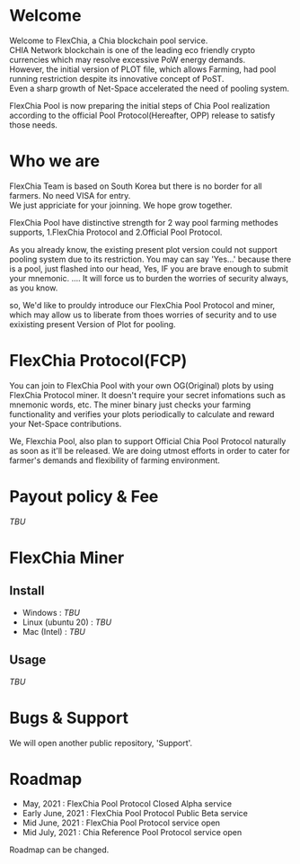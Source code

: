 # Welcome

Welcome to FlexChia, a Chia blockchain pool service.  
CHIA Network blockchain is one of the leading eco friendly crypto currencies which may resolve excessive PoW energy demands.  
However, the initial version of PLOT file, which allows Farming, had pool running restriction despite its innovative concept of PoST.  
Even a sharp growth of Net-Space accelerated the need of pooling system.

FlexChia Pool is now preparing the initial steps of Chia Pool realization according to the official Pool Protocol(Hereafter, OPP) release to satisfy those needs.

# Who we are

FlexChia Team is based on South Korea but there is no border for all farmers. No need VISA for entry.  
We just appriciate for your joinning. We hope grow together. 

FlexChia Pool have distinctive strength for 2 way pool farming methodes supports, 1.FlexChia Protocol and 2.Official Pool Protocol.  

As you already know, the existing present plot version could not support pooling system due to its restriction. 
You may can say 'Yes...' because there is a pool, just flashed into our head, Yes, IF you are brave enough to submit your mnemonic.
.... It will force us to burden the worries of security always, as you know.

so, We'd like to prouldy introduce our FlexChia Pool Protocol and miner, which may allow us to liberate from thoes worries of security and to use exixisting present Version of Plot for pooling.

# FlexChia Protocol(FCP)

You can join to FlexChia Pool with your own OG(Original) plots by using FlexChia Protocol miner. It doesn't require your secret infomations such as mnemonic words, etc. 
The miner binary just checks your farming functionality and verifies your plots periodically to calculate and reward your Net-Space contributions.

We, Flexchia Pool, also plan to support Official Chia Pool Protocol naturally as soon as it'll be released.
We are doing utmost efforts in order to cater for farmer's demands and flexibility of farming environment.


# Payout policy & Fee

_TBU_

# FlexChia Miner
## Install
* Windows : _TBU_
* Linux (ubuntu 20) : _TBU_
* Mac (Intel) : _TBU_

## Usage

_TBU_

# Bugs & Support

We will open another public repository, 'Support'.

# Roadmap

* May, 2021 : FlexChia Pool Protocol Closed Alpha service
* Early June, 2021 : FlexChia Pool Protocol Public Beta service
* Mid June, 2021 : FlexChia Pool Protocol service open
* Mid July, 2021 : Chia Reference Pool Protocol service open

Roadmap can be changed.
